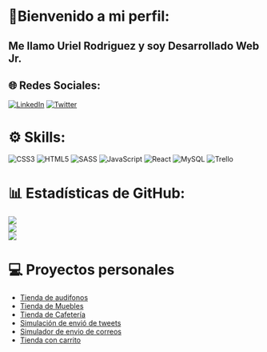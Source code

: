# 👋Bienvenido a mi perfil:
## **Me llamo Uriel Rodriguez** y soy **Desarrollado Web Jr**.


## 🌐 Redes Sociales:
[![LinkedIn](https://img.shields.io/badge/LinkedIn-%230077B5.svg?logo=linkedin&logoColor=white)](https://www.linkedin.com/in/urielrdguez/) [![Twitter](https://img.shields.io/badge/Twitter-%231DA1F2.svg?logo=Twitter&logoColor=white)](https://twitter.com/RdguezUriel) 

# ⚙️ Skills:
![CSS3](https://img.shields.io/badge/css3-%231572B6.svg?style=for-the-badge&logo=css3&logoColor=white) ![HTML5](https://img.shields.io/badge/html5-%23E34F26.svg?style=for-the-badge&logo=html5&logoColor=white) ![SASS](https://img.shields.io/badge/SASS-hotpink.svg?style=for-the-badge&logo=SASS&logoColor=white) ![JavaScript](https://img.shields.io/badge/javascript-%23323330.svg?style=for-the-badge&logo=javascript&logoColor=%23F7DF1E) ![React](https://img.shields.io/badge/react-%2320232a.svg?style=for-the-badge&logo=react&logoColor=%2361DAFB) ![MySQL](https://img.shields.io/badge/mysql-%2300f.svg?style=for-the-badge&logo=mysql&logoColor=white) ![Trello](https://img.shields.io/badge/Trello-%23026AA7.svg?style=for-the-badge&logo=Trello&logoColor=white) 
# 📊 Estadísticas de GitHub:
![](https://github-readme-stats.vercel.app/api?username=UrielCode&theme=vue-dark&hide_border=true&include_all_commits=false&count_private=false)<br/>
![](https://github-readme-streak-stats.herokuapp.com/?user=UrielCode&theme=vue-dark&hide_border=true)<br/>
![](https://github-readme-stats.vercel.app/api/top-langs/?username=UrielCode&theme=vue-dark&hide_border=true&include_all_commits=false&count_private=false&layout=compact)

<!-- [![](https://visitcount.itsvg.in/api?id=UrielCode&icon=2&color=4)](https://github.com/UrielCode)-->

# 💻 Proyectos personales

- [Tienda de audifonos](https://urielcode.github.io/tienda-audifonos/)
- [Tienda de Muebles](https://urielcode.github.io/proyecto-tienda/)
- [Tienda de Cafetería](https://urielcode.github.io/pagina-cafeteria/)
- [Simulación de envió de tweets](https://urielcode.github.io/tweets-local-storage/)
- [Simulador de envio de correos](https://urielcode.github.io/simulador-envio-correos/)
- [Tienda con carrito](https://urielcode.github.io/tienda-carrito/)
